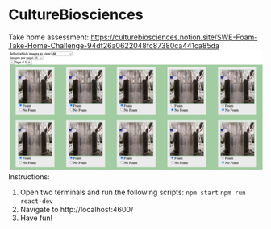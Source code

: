 # CultureBiosciences
Take home assessment: https://culturebiosciences.notion.site/SWE-Foam-Take-Home-Challenge-94df26a0622048fc87380ca441ca85da
![sample](./pic.png)
Instructions:
1. Open two terminals and run the following scripts:
`npm start`
`npm run react-dev`
2. Navigate to http://localhost:4600/
3. Have fun!
